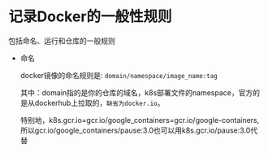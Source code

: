 # 记录Docker的一般性规则

包括命名、运行和仓库的一般规则

* 命名

    docker镜像的命名规则是: ```domain/namespace/image_name:tag```

    其中：domain指的是你的仓库的域名，k8s部署文件的namespace，官方的是从dockerhub上拉取的，```缺省为docker.io```。

    特别地，k8s.gcr.io=gcr.io/google_containers=gcr.io/google-containers, 所以gcr.io/google_containers/pause:3.0也可以用k8s.gcr.io/pause:3.0代替
